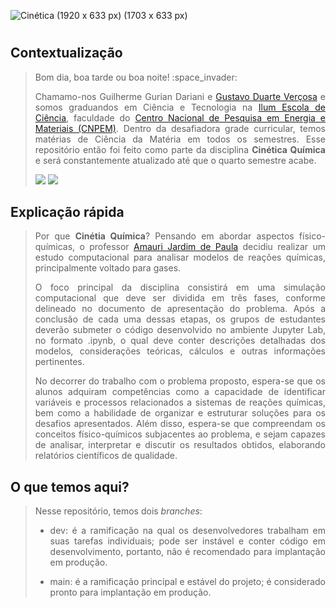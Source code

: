 ![Cinética (1920 x 633 px) (1703 x 633 px)](https://github.com/guilhermeilum/CQ/assets/107042962/8aa4b241-8b2d-4422-be80-38088fd099b8)
<h1 align="center"> </h1>

<h2 align="left"> Contextualização </h2>
<blockquote> 
<p align="justify"> Bom dia, boa tarde ou boa noite! :space_invader: </p>
<p align="justify"> Chamamo-nos Guilherme Gurian Dariani e <a href="https://linktr.ee/gustavovercosa">Gustavo Duarte Verçosa</a> e somos graduandos em Ciência e Tecnologia na <a href="https://ilum.cnpem.br/">Ilum Escola de Ciência</a>, faculdade do <a href="https://cnpem.br/">Centro Nacional de Pesquisa em Energia e Materiais (CNPEM)</a>. Dentro da desafiadora grade curricular, temos matérias de Ciência da Matéria em todos os semestres. Esse repositório então foi feito como parte da disciplina <strong>Cinética Química</strong> e será constantemente atualizado até que o quarto semestre acabe.</p>
<img src="https://img.shields.io/badge/STATUS-Em%20desenvolvimento-576CFB"> <img src="https://img.shields.io/badge/LICENCE-GNU%20General%20Public%20License%20v3.0-75CA75">
</blockquote> 

<h2 align="left"> Explicação rápida </h2>
<blockquote> 
<p align="justify"> Por que <strong>Cinétia Química</strong>? Pensando em abordar aspectos físico-químicas, o professor <a href="https://github.com/amaurijp">Amauri Jardim de Paula</a> decidiu realizar um estudo computacional para analisar modelos de reações químicas, principalmente voltado para gases.</p>
<p align="justify"> O foco principal da disciplina consistirá em uma simulação computacional que deve ser dividida em três fases, conforme delineado no documento de apresentação do problema. Após a conclusão de cada uma dessas etapas, os grupos de estudantes deverão submeter o código desenvolvido no ambiente Jupyter Lab, no formato .ipynb, o qual deve conter descrições detalhadas dos modelos, considerações teóricas, cálculos e outras informações pertinentes.</p>
<p align="justify"> No decorrer do trabalho com o problema proposto, espera-se que os alunos adquiram competências como a capacidade de identificar variáveis e processos relacionados a sistemas de reações químicas, bem como a habilidade de organizar e estruturar soluções para os desafios apresentados. Além disso, espera-se que compreendam os conceitos físico-químicos subjacentes ao problema, e sejam capazes de analisar, interpretar e discutir os resultados obtidos, elaborando relatórios científicos de qualidade.</p>
</blockquote> 

<h2 align="left"> O que temos aqui? </h2>
<blockquote> 
<p align="justify"> Nesse repositório, temos dois <i>branches</i>:</p>
<ul>
  <li><p align="justify">dev: é a ramificação na qual os desenvolvedores trabalham em suas tarefas individuais; pode ser instável e conter código em desenvolvimento, portanto, não é recomendado para implantação em produção. </p></li>
  <li><p align="justify">main: é a ramificação principal e estável do projeto; é considerado pronto para implantação em produção.</p></li>
</ul>
</blockquote>
